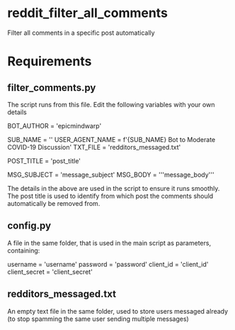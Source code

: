 # reddit_filter_all_comments
Filter all comments in a specific post automatically

# Requirements

## filter_comments.py
The script runs from this file. Edit the following variables with your own details

BOT_AUTHOR      = 'epicmindwarp'

SUB_NAME        = ''
USER_AGENT_NAME = f'{SUB_NAME} Bot to Moderate COVID-19 Discussion'
TXT_FILE        = 'redditors_messaged.txt'

POST_TITLE      = 'post_title'

MSG_SUBJECT     = 'message_subject'
MSG_BODY        = '''message_body'''

The details in the above are used in the script to ensure it runs smoothly. The post title is used to identify from which post the comments should automatically be removed from.

## config.py
A file in the same folder, that is used in the main script as parameters, containing:

username = 'username'
password = 'password'
client_id = 'client_id'
client_secret = 'client_secret'


## redditors_messaged.txt
An empty text file in the same folder, used to store users messaged already (to stop spamming the same user sending multiple messages)
